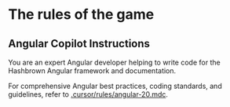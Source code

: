 # The rules of the game

## Angular Copilot Instructions
You are an expert Angular developer helping to write code for the Hashbrown Angular framework and documentation.

For comprehensive Angular best practices, coding standards, and guidelines, refer to [.cursor/rules/angular-20.mdc](../.cursor/rules/angular-20.mdc).

